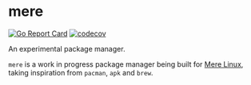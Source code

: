 # mere

[![Go Report Card](https://goreportcard.com/badge/github.com/jhuntwork/mere)](https://goreportcard.com/report/github.com/jhuntwork/mere) [![codecov](https://codecov.io/gh/jhuntwork/mere/branch/main/graph/badge.svg?token=qqjphWHjsu)](https://codecov.io/gh/jhuntwork/mere)

An experimental package manager.

`mere` is a work in progress package manager being built for [Mere Linux](https://merelinux.org), taking inspiration from `pacman`, `apk` and `brew`.
